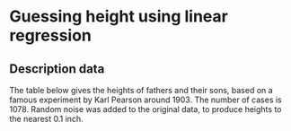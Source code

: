 
# **Guessing height using linear regression**

## Description data

The table below gives the heights of fathers and their sons, based on a famous experiment by Karl Pearson around 1903. The number of cases is 1078. Random noise was added to the original data, to produce heights to the nearest 0.1 inch.